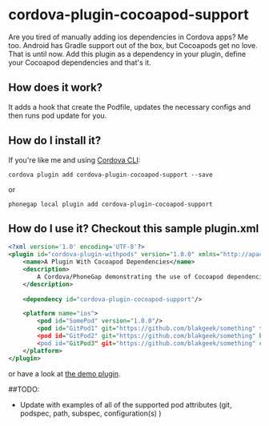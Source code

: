# cordova-plugin-cocoapod-support
Are you tired of manually adding ios dependencies in Cordova apps?  Me too.  Android has Gradle support out of the box, but
Cocoapods get no love.  That is until now.  Add this plugin as a dependency in your plugin, define your Cocoapod dependencies 
and that's it.

 
## How does it work?
It adds a hook that create the Podfile, updates the necessary configs and then runs pod update for you.

## How do I install it?

If you're like me and using [Cordova CLI](http://cordova.apache.org/):
```
cordova plugin add cordova-plugin-cocoapod-support --save
```

or

```
phonegap local plugin add cordova-plugin-cocoapod-support
```

## How do I use it?  Checkout this sample plugin.xml 
```xml
<?xml version='1.0' encoding='UTF-8'?>
<plugin id="cordova-plugin-withpods" version="1.0.0" xmlns="http://apache.org/cordova/ns/plugins/1.0">
    <name>A Plugin With Cocoapod Dependencies</name>
    <description>
        A Cordova/PhoneGap demonstrating the use of Cocoapod dependencies.
    </description>
    
    <dependency id="cordova-plugin-cocoapod-support"/>

    <platform name="ios">
        <pod id="SomePod" version="1.0.0"/>
        <pod id="GitPod1" git="https://github.com/blakgeek/something" tag="v1.0.1 configuration="debug" />
        <pod id="GitPod2" git="https://github.com/blakgeek/something" branch="wood" configurations="release,debug/>
        <pod id="GitPod3" git="https://github.com/blakgeek/something" commit="1b33368"/>
    </platform>
</plugin>
```

or have a look at [the demo plugin](https://github.com/blakgeek/cordova-plugin-withpods).


##TODO:
* Update with examples of all of the supported pod attributes (git, podspec, path, subspec, configuration(s) )




